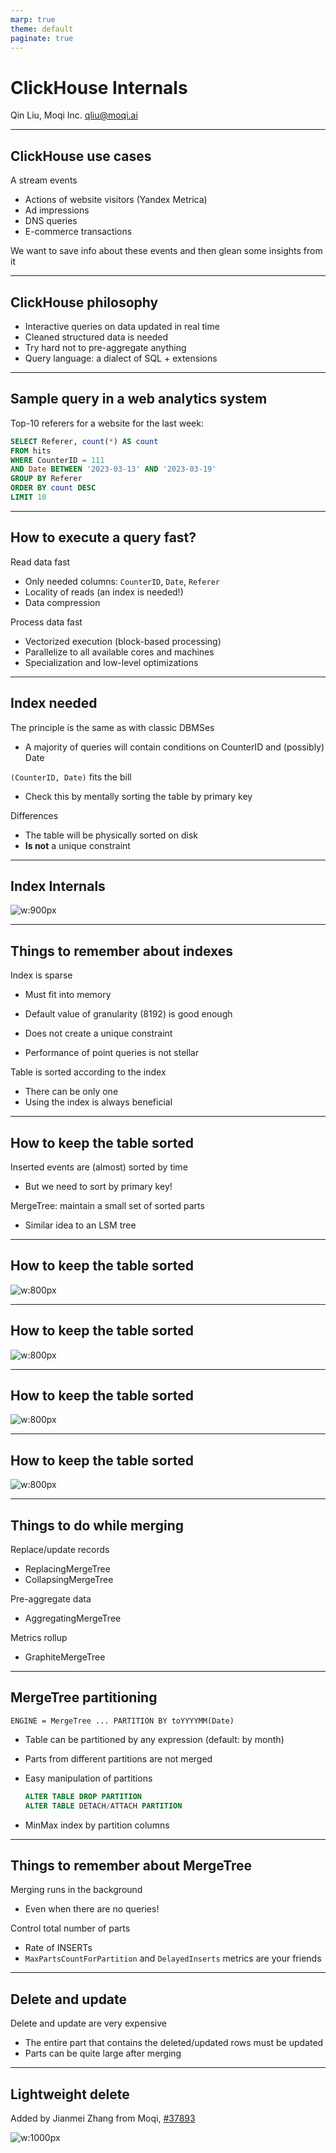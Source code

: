 ```yaml
---
marp: true
theme: default
paginate: true
---
```


# ClickHouse Internals

Qin Liu, Moqi Inc.
qliu@moqi.ai

<!--
_footer: Most slides are taken from [Aleksei Milovidov](https://www.slideshare.net/Altinity/clickhouse-deep-dive-by-aleksei-milovidov)
-->

---

## ClickHouse use cases

A stream events

- Actions of website visitors (Yandex Metrica)
- Ad impressions
- DNS queries
- E-commerce transactions

We want to save info about these events and then glean some insights from it

---

## ClickHouse philosophy

- Interactive queries on data updated in real time
- Cleaned structured data is needed
- Try hard not to pre-aggregate anything
- Query language: a dialect of SQL + extensions

---

## Sample query in a web analytics system

Top-10 referers for a website for the last week:

```sql
SELECT Referer, count(*) AS count
FROM hits
WHERE CounterID = 111
AND Date BETWEEN '2023-03-13' AND '2023-03-19'
GROUP BY Referer
ORDER BY count DESC
LIMIT 10
```

---

## How to execute a query fast?

Read data fast

- Only needed columns: `CounterID`, `Date`, `Referer`
- Locality of reads (an index is needed!)
- Data compression

Process data fast

- Vectorized execution (block-based processing)
- Parallelize to all available cores and machines
- Specialization and low-level optimizations

---

## Index needed

The principle is the same as with classic DBMSes

- A majority of queries will contain conditions on CounterID and (possibly) Date

`(CounterID, Date)` fits the bill

- Check this by mentally sorting the table by primary key

Differences

- The table will be physically sorted on disk
- **Is not** a unique constraint

---

## Index Internals

![w:900px](2023-03-20-20-26-39.png)

---

## Things to remember about indexes

Index is sparse

- Must fit into memory

- Default value of granularity (8192) is good enough
- Does not create a unique constraint
- Performance of point queries is not stellar

Table is sorted according to the index

- There can be only one
- Using the index is always beneficial

---

## How to keep the table sorted

Inserted events are (almost) sorted by time

- But we need to sort by primary key!

MergeTree: maintain a small set of sorted parts

- Similar idea to an LSM tree

---

## How to keep the table sorted

![w:800px](2023-03-20-20-33-05.png)

---

## How to keep the table sorted

![w:800px](2023-03-20-20-34-00.png)

---

## How to keep the table sorted

![w:800px](2023-03-20-20-34-32.png)

---

## How to keep the table sorted

![w:800px](2023-03-20-20-34-58.png)

---

## Things to do while merging

Replace/update records

- ReplacingMergeTree
- CollapsingMergeTree

Pre-aggregate data

- AggregatingMergeTree

Metrics rollup

- GraphiteMergeTree

---

## MergeTree partitioning

`ENGINE = MergeTree ... PARTITION BY toYYYYMM(Date)`

- Table can be partitioned by any expression (default: by month)
- Parts from different partitions are not merged
- Easy manipulation of partitions

  ```sql
  ALTER TABLE DROP PARTITION
  ALTER TABLE DETACH/ATTACH PARTITION
  ```

- MinMax index by partition columns

---

## Things to remember about MergeTree

Merging runs in the background

- Even when there are no queries!

Control total number of parts

- Rate of INSERTs
- `MaxPartsCountForPartition` and `DelayedInserts` metrics are your friends

---

## Delete and update

Delete and update are very expensive

- The entire part that contains the deleted/updated rows must be updated
- Parts can be quite large after merging

---

## Lightweight delete

Added by Jianmei Zhang from Moqi, [#37893](https://github.com/ClickHouse/ClickHouse/pull/37893)

![w:1000px](2023-03-20-20-56-52.png)